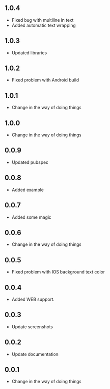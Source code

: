 ## 1.0.4
* Fixed bug with multiline in text
* Added automatic text wrapping

## 1.0.3
* Updated libraries

## 1.0.2
* Fixed problem with Android build

## 1.0.1
* Change in the way of doing things

## 1.0.0
* Change in the way of doing things

## 0.0.9
* Updated pubspec

## 0.0.8
* Added example 

## 0.0.7
* Added some magic

## 0.0.6
* Change in the way of doing things

## 0.0.5
* Fixed problem with IOS background text color 

## 0.0.4

* Added WEB support.

## 0.0.3

* Update screenshots

## 0.0.2

* Update documentation

## 0.0.1

* Change in the way of doing things

